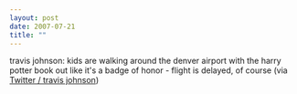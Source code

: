 ```yaml
---
layout: post
date: 2007-07-21
title: ""
---
```

travis johnson: kids are walking around the denver airport with the harry potter book out like it's a badge of honor - flight is delayed, of course (via <a href="http://twitter.com/travisj/statuses/161541902">Twitter / travis johnson</a>)
